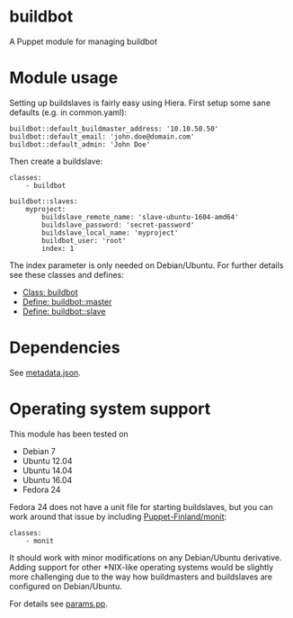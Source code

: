 # buildbot

A Puppet module for managing buildbot

# Module usage

Setting up buildslaves is fairly easy using Hiera. First setup some sane 
defaults (e.g. in common.yaml):

    buildbot::default_buildmaster_address: '10.10.50.50'
    buildbot::default_email: 'john.doe@domain.com'
    buildbot::default_admin: 'John Doe'

Then create a buildslave:

    classes:
        - buildbot
    
    buildbot::slaves:
        myproject:
            buildslave_remote_name: 'slave-ubuntu-1604-amd64'
            buildslave_password: 'secret-password'
            buildslave_local_name: 'myproject'
            buildbot_user: 'root'
            index: 1

The index parameter is only needed on Debian/Ubuntu. For further details see 
these classes and defines:

* [Class: buildbot](manifests/init.pp)
* [Define: buildbot::master](manifests/master.pp)
* [Define: buildbot::slave](manifests/slave.pp)

# Dependencies

See [metadata.json](metadata.json).

# Operating system support

This module has been tested on

* Debian 7
* Ubuntu 12.04
* Ubuntu 14.04
* Ubuntu 16.04
* Fedora 24

Fedora 24 does not have a unit file for starting buildslaves, but you can work 
around that issue by including 
[Puppet-Finland/monit](https://github.com/Puppet-Finland/monit):

    classes:
        - monit

It should work with minor modifications on any Debian/Ubuntu derivative. Adding 
support for other *NIX-like operating systems would be slightly more challenging 
due to the way how buildmasters and buildslaves are configured on Debian/Ubuntu.

For details see [params.pp](manifests/params.pp).

